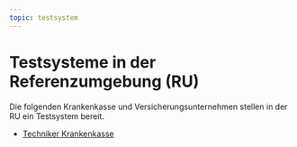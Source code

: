 ```yaml
---
topic: testsystem
---
```

# Testsysteme in der Referenzumgebung (RU)

Die folgenden Krankenkasse und Versicherungsunternehmen stellen in der RU ein Testsystem bereit.

* [Techniker Krankenkasse](testkassen/tk.md)


